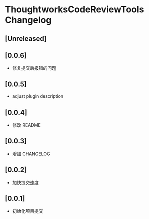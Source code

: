 <!-- Keep a Changelog guide -> https://keepachangelog.com -->

# ThoughtworksCodeReviewTools Changelog

## [Unreleased]

## [0.0.6]

- 修复提交后报错的问题

## [0.0.5]

- adjust plugin description

## [0.0.4]

- 修改 README

## [0.0.3]

- 增加 CHANGELOG

## [0.0.2]

- 加快提交速度

## [0.0.1]

- 初始化项目提交
